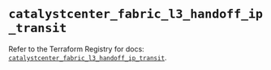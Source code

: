 # `catalystcenter_fabric_l3_handoff_ip_transit`

Refer to the Terraform Registry for docs: [`catalystcenter_fabric_l3_handoff_ip_transit`](https://registry.terraform.io/providers/ciscodevnet/catalystcenter/0.4.0/docs/resources/fabric_l3_handoff_ip_transit).
